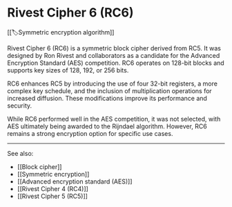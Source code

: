 
# Rivest Cipher 6 (RC6)

[[🏷️Symmetric encryption algorithm]]

Rivest Cipher 6 (RC6) is a symmetric block cipher derived from RC5. It was designed by Ron Rivest and collaborators as a candidate for the Advanced Encryption Standard (AES) competition. RC6 operates on 128-bit blocks and supports key sizes of 128, 192, or 256 bits.

RC6 enhances RC5 by introducing the use of four 32-bit registers, a more complex key schedule, and the inclusion of multiplication operations for increased diffusion. These modifications improve its performance and security.

While RC6 performed well in the AES competition, it was not selected, with AES ultimately being awarded to the Rijndael algorithm. However, RC6 remains a strong encryption option for specific use cases.

---

See also:

- [[Block cipher]]
- [[Symmetric encryption]]
- [[Advanced encryption standard (AES)]]
- [[Rivest Cipher 4 (RC4)]]
- [[Rivest Cipher 5 (RC5)]]